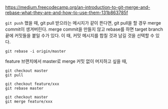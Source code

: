 https://medium.freecodecamp.org/an-introduction-to-git-merge-and-rebase-what-they-are-and-how-to-use-them-131b863785f

`git push` 했을 때, git pull 받으라는 메시지가 같이 뜬다면, git pull을 할 경우 merge commit이 생겨버린다.
merge commit을 만들지 않고 rebase를 하면 target branch 끝에 커밋들을 붙일 수가 있다.
이 때, 커밋 메시지를 합칠 것과 남길 것을 선택할 수 있다.
```
git rebase -i origin/master
```

feature 브랜치에서 master로 merge 커밋 없이 머지하고 싶을 때,
```
git checkout master
git pull

git checkout feature/xxx
git rebase master

git checkout master
git merge feature/xxx
```
